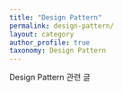 ```yaml
---
title: "Design Pattern"
permalink: design-pattern/
layout: category
author_profile: true
taxonomy: Design Pattern
---
```


Design Pattern 관련 글